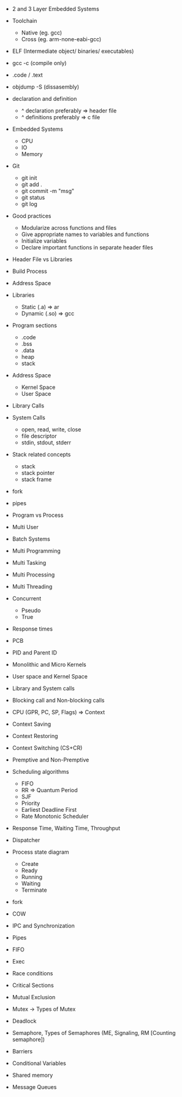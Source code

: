 - 2 and 3 Layer Embedded Systems
- Toolchain
  - Native (eg. gcc)
  - Cross (eg. arm-none-eabi-gcc)
- ELF (Intermediate object/ binaries/ executables)
- gcc -c (compile only)
- .code / .text
- objdump -S (dissasembly)
- declaration and definition
  - ^ declaration preferably => header file
  - ^ definitions preferably => c file
- Embedded Systems

  - CPU
  - IO
  - Memory

- Git

  - git init
  - git add .
  - git commit -m "msg"
  - git status
  - git log

- Good practices

  - Modularize across functions and files
  - Give appropriate names to variables and functions
  - Initialize variables
  - Declare important functions in separate header files

- Header File vs Libraries
- Build Process

- Address Space
- Libraries

  - Static (.a) => ar
  - Dynamic (.so) => gcc

- Program sections

  - .code
  - .bss
  - .data
  - heap
  - stack

- Address Space

  - Kernel Space
  - User Space

- Library Calls
- System Calls

  - open, read, write, close
  - file descriptor
  - stdin, stdout, stderr

- Stack related concepts

  - stack
  - stack pointer
  - stack frame

- fork
- pipes

- Program vs Process
- Multi User
- Batch Systems
- Multi Programming
- Multi Tasking
- Multi Processing
- Multi Threading
- Concurrent
  - Pseudo
  - True
- Response times
- PCB

- PID and Parent ID

- Monolithic and Micro Kernels
- User space and Kernel Space
- Library and System calls
- Blocking call and Non-blocking calls

- CPU (GPR, PC, SP, Flags) => Context
- Context Saving
- Context Restoring
- Context Switching (CS+CR)

- Premptive and Non-Premptive
- Scheduling algorithms

  - FIFO
  - RR => Quantum Period
  - SJF
  - Priority
  - Earliest Deadline First
  - Rate Monotonic Scheduler

- Response Time, Waiting Time, Throughput
- Dispatcher
- Process state diagram
  - Create
  - Ready
  - Running
  - Waiting
  - Terminate
- fork
- COW

- IPC and Synchronization
- Pipes
- FIFO
- Exec
- Race conditions
- Critical Sections
- Mutual Exclusion
- Mutex -> Types of Mutex
- Deadlock
- Semaphore, Types of Semaphores (ME, Signaling, RM [Counting semaphore])
- Barriers
- Conditional Variables
- Shared memory
- Message Queues
